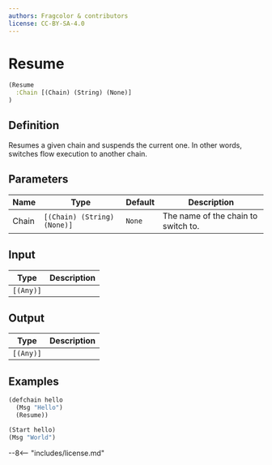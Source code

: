 ```yaml
---
authors: Fragcolor & contributors
license: CC-BY-SA-4.0
---
```



# Resume

```clojure
(Resume
  :Chain [(Chain) (String) (None)]
)
```


## Definition

Resumes a given chain and suspends the current one. In other words, switches flow execution to another chain.


## Parameters

| Name | Type | Default | Description |
|------|------|---------|-------------|
| Chain | `[(Chain) (String) (None)]` | `None` | The name of the chain to switch to. |


## Input

| Type | Description |
|------|-------------|
| `[(Any)]` |  |


## Output

| Type | Description |
|------|-------------|
| `[(Any)]` |  |


## Examples

```clojure
(defchain hello
  (Msg "Hello")
  (Resume))

(Start hello)
(Msg "World")
```


--8<-- "includes/license.md"
